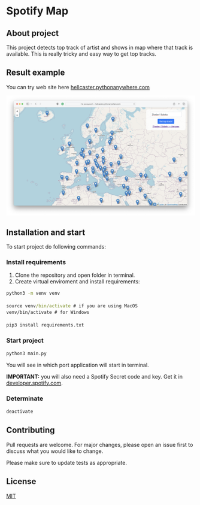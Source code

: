 # Spotify Map

## About project

This project detects top track of artist and shows in map where that track is available. This is really tricky and easy way to get top tracks.

## Result example

You can try web site here [hellcaster.pythonanywhere.com](https://hellcaster.pythonanywhere.com/)

![Example](./example.png)

## Installation and start

To start project do following commands:

### Install requirements

1. Clone the repository and open folder in terminal.
2. Create virtual enviroment and install requirements:

```cmd
python3 -m venv venv

source venv/bin/activate # if you are using MacOS
venv/bin/activate # for Windows

pip3 install requirements.txt
```

### Start project

```cmd
python3 main.py
```

You will see in which port application will start in terminal.

**IMPORTANT:** you will also need a Spotify Secret code and key. Get it in [developer.spotify.com](https://developer.spotify.com).

### Determinate

```cmd
deactivate
```

## Contributing

Pull requests are welcome. For major changes, please open an issue first
to discuss what you would like to change.

Please make sure to update tests as appropriate.

## License

[MIT](https://choosealicense.com/licenses/mit/)